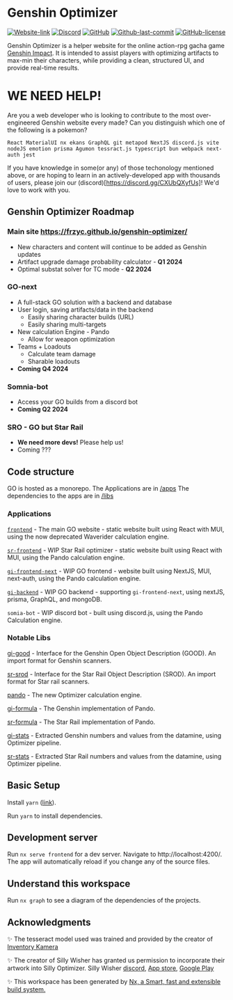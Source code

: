 # Genshin Optimizer

<a href="https://frzyc.github.io/genshin-optimizer"><img alt="Website-link" src="https://img.shields.io/website?logo=data%3Aimage%2Fpng%3Bbase64%2CiVBORw0KGgoAAAANSUhEUgAAACAAAAAgCAMAAABEpIrGAAAABGdBTUEAALGPC%2FxhBQAAACBjSFJNAAB6JgAAgIQAAPoAAACA6AAAdTAAAOpgAAA6mAAAF3CculE8AAACEFBMVEUbJjsbJjsbJjsbJjsbJjsaJToYIzgXIzgZJDoXIjgZJDksNkpZYXB6gI2HjZh9g49fZ3UyPE82QFJianh%2FhZF4f4tWXm0qNEhfZ3bMztP3%2BPj%2F%2F%2F%2F6%2BvrW2Nxwd4QfKT4aJTsjLkLd3uH7%2B%2Fv29vfIys9bY3JeZnTr7O719vd0e4gdKD2Mkpz8%2FPzp6u1cY3MrNUnKzNHe3%2BI6Q1UYIzlPWGju7%2FEsNklaYnH5%2Bfqjp7Bka3mAhpLj5ef%2B%2Fv%2BYnabm5%2BmCiJRja3mfpK34%2BPn4%2BfldZXSDiZTDxssmMEQWIjd%2BhJChpq4jLULCxcuEipUXIje%2BwceIjpmZnqidoapVXm339%2Fi0uL%2FT1dkYJDmWm6Weo6yXnKZSWmr19va4u8IeKT5XX26QlqClqbL19fZXX28wOk1sc4FxeIUtN0ocJzxFTl%2BssLixtLywtLuztr2CiJMdKDwsN0oVITZdZXP8%2Ff27vsRcZHP6%2BvsWITZWXm7m6Orx8vP%2B%2Fv4mMUU%2FSFpQWWman6icoKpVXW329%2Fi1uL%2BVmqSgpK3Aw8kkLkJ6gY2ip68iLUG8v8WJj5r3%2BPmcoapeZnV5gIzg4eR2fYnMz9M7RVfw8fJhaXju7%2FCRlqD9%2Ff3s7e9ka3rQ09f7%2B%2Fza3N91fIggKj8lL0SFi5bg4uVgZ3YvOUyAh5KOlJ5kbHo1P1I6Q1Zob32GjJeOk57Yu9OOAAAABHRSTlMRiev6VTBHSgAAAAFiS0dEGwJg1KQAAAAHdElNRQflCBsRHiYmncirAAACC0lEQVQ4y2NgYGRiwQmYGBkYGJmBDFY2diBkhYlzsLOzcYK5zIwMIP1c3Dy8fPwCghxgaVZWIWERPlExcS6QGQwgIQlJKWlpaRlZOXkFoLyiiJIykKuiqgaSAyrgUteQhgBNLaCx2jq6UK6ePhdIAauBIYgHFjUy5jIxNYNzDc1ZgQrYLIDmW1pZ29hKS9tpsbPaA2UcHJ2cXaSlXd3YQArcgSIenl5e3kDah9XXD0j5B3gpBgLpIJACrmAgK4SDhS00TFo6XFs8AqjTgp0lMgoo7AyygjUayIrhYmGLjZOWjk%2FglpWWDktkY2FLAgons6AoSIErSGVjMcFQwJqWLpcRypKJUwELK2dAgAkrTgVZ2iCQhVNBQHZObl5efkFhEQ4FxSWloLArw%2BnI4vIKkALcvqisqq6pxafApK5eLgxvOLAWNxAIKIIhSZIClMjiagSymoAKmlukpVsR0d0GFG4Hpyh%2FIKujM6CyC%2BjNblZFDyC3wCugpxdI94FTVDkwcfVPmDhpMlBkCjsrKP3Y8qs3Aj1tORGkgLVoKigMK4D6pSdP4zKJnQ5k1ILDdWomKzjZz5gJTedhosBknzBrNpQ7RwKc7FlYsubOswTy5y9YuAiogHXxkqWgRO8ydRk444Cz3vKJK1b6r1rNqgDOeixr1q5bL6KWCcl68MzLxs4By7xcIB4s8xLK%2FgBwFKIDu%2FzCbAAAACV0RVh0ZGF0ZTpjcmVhdGUAMjAyMS0wOC0yN1QxNzozMDoyMyswMDowMDGD68oAAAAldEVYdGRhdGU6bW9kaWZ5ADIwMjEtMDgtMjdUMTc6MzA6MjMrMDA6MDBA3lN2AAAAAElFTkSuQmCC&style=for-the-badge&url=https%3A%2F%2Ffrzyc.github.io%2Fgenshin-optimizer"></a>
<a href="https://discord.gg/CXUbQXyfUs"><img alt="Discord" src="https://img.shields.io/discord/785153694478893126?color=%232a364d&label=DISCORD&logo=discord&style=for-the-badge"></a>
<a href="https://github.com/frzyc/genshin-optimizer/blob/master/package.json"><img alt="GitHub" src="https://img.shields.io/github/package-json/v/frzyc/genshin-optimizer?style=for-the-badge"></a>
<a href="https://github.com/frzyc/genshin-optimizer"><img alt="Github-last-commit" src="https://img.shields.io/github/last-commit/frzyc/genshin-optimizer?logo=github&style=for-the-badge"></a>
<a href="https://github.com/frzyc/genshin-optimizer/blob/master/LICENSE"><img alt="GitHub-license" src="https://img.shields.io/github/license/frzyc/genshin-optimizer?style=for-the-badge"></a>

Genshin Optimizer is a helper website for the online action-rpg gacha game [Genshin Impact](https://genshin.mihoyo.com/). It is intended to assist players with optimizing artifacts to max-min their characters, while providing a clean, structured UI, and provide real-time results.

# WE NEED HELP!
Are you a web developer who is looking to contribute to the most over-engineered Genshin website every made? Can you distinguish which one of the following is a pokemon?
```
React MaterialUI nx ekans GraphQL git metapod NextJS discord.js vite nodeJS emotion prisma Agumon tessract.js typescript bun webpack next-auth jest
```

If you have knowledge in some(or any) of those techonology mentioned above, or are hoping to learn in an actively-developed app with thousands of users, please join our (discord)[https://discord.gg/CXUbQXyfUs]! We'd love to work with you.

## Genshin Optimizer Roadmap
### Main site https://frzyc.github.io/genshin-optimizer/
-  New characters and content will continue to be added as Genshin updates
- Artifact upgrade damage probability calculator - **Q1 2024**
- Optimal substat solver for TC mode - **Q2 2024**

### GO-next
- A full-stack GO solution with a backend and database
- User login, saving artifacts/data in the backend
  - Easily sharing character builds (URL)
  - Easily sharing multi-targets
- New calculation Engine - Pando
  - Allow for weapon optimization
- Teams + Loadouts
  - Calculate team damage
  - Sharable loadouts
- **Coming Q4 2024**

### Somnia-bot
- Access your GO builds from a discord bot
- **Coming Q2 2024**

### SRO - GO but Star Rail
- **We need more devs!** Please help us!
- Coming ???

## Code structure
GO is hosted as a monorepo.
The Applications are in [/apps](/apps/)
The dependencies to the apps are in [/libs](/libs/)

### Applications

[`frontend`](/apps/frontend/) - The main GO website - static website built using React with MUI, using the now deprecated Waverider calculation engine.

[`sr-frontend`](/apps/sr-frontend/) - WIP Star Rail optimizer - static website built using React with MUI, using the Pando calculation engine.

[`gi-frontend-next`](/apps/gi-frontend-next/) - WIP GO frontend - website built using NextJS, MUI, next-auth, using the Pando calculation engine.

[`gi-backend`](/apps/gi-backend/) - WIP GO backend - supporting `gi-frontend-next`, using nextJS, prisma, GraphQL, and mongoDB.

`somia-bot` - WIP discord bot - built using discord.js, using the Pando Calculation engine.

### Notable Libs
[gi-good](/libs/gi-good/) - Interface for the Genshin Open Object Description (GOOD). An import format for Genshin scanners.

[sr-srod](/libs/sr-srod/) - Interface for the Star Rail Object Description (SROD). An import format for Star rail scanners.

[pando](/libs/pando/) - The new Optimizer calculation engine.

[gi-formula](/libs/gi-formula/) - The Genshin implementation of Pando.

[sr-formula](/libs/sr-formula/) - The Star Rail implementation of Pando.

[gi-stats](/libs/gi-stats/) - Extracted Genshin numbers and values from the datamine, using Optimizer pipeline.

[sr-stats](/libs/sr-stats/) - Extracted Star Rail numbers and values from the datamine, using Optimizer pipeline.

## Basic Setup

Install `yarn` ([link](https://yarnpkg.com/getting-started/install)).

Run `yarn` to install dependencies.

## Development server

Run `nx serve frontend` for a dev server. Navigate to http://localhost:4200/. The app will automatically reload if you change any of the source files.

## Understand this workspace

Run `nx graph` to see a diagram of the dependencies of the projects.

## Acknowledgments

✨ The tesseract model used was trained and provided by the creator of [Inventory Kamera](https://github.com/Andrewthe13th/Inventory_Kamera.)

✨ The creator of Silly Wisher has granted us permission to incorporate their artwork into Silly Optimizer. Silly Wisher [discord](https://discord.com/invite/sillywisher), [App store](https://apps.apple.com/lv/app/silly-wisher/id6444465724https://apps.apple.com/lv/app/silly-wisher/id6444465724), [Google Play](https://play.google.com/store/apps/details?id=com.sketchi.sillywisher)

✨ This workspace has been generated by [Nx, a Smart, fast and extensible build system.](https://nx.dev)
